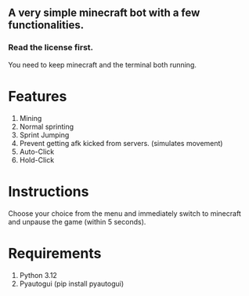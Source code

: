 ## A very simple minecraft bot with a few functionalities. ##
### Read the license first. ###
You need to keep minecraft and the terminal both running.

# Features
1. Mining
2. Normal sprinting
3. Sprint Jumping
4. Prevent getting afk kicked from servers. (simulates movement)
5. Auto-Click
6. Hold-Click

# Instructions
Choose your choice from the menu and immediately switch to minecraft and unpause the game (within 5 seconds).

# Requirements
1. Python 3.12
2. Pyautogui (pip install pyautogui)
